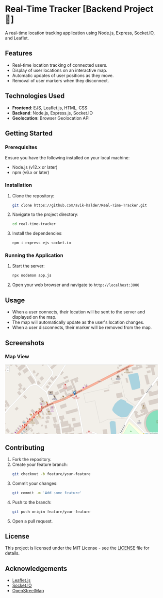# Real-Time Tracker [Backend Project 🚀]

A real-time location tracking application using Node.js, Express, Socket.IO, and Leaflet.

## Features

- Real-time location tracking of connected users.
- Display of user locations on an interactive map.
- Automatic updates of user positions as they move.
- Removal of user markers when they disconnect.

## Technologies Used

- **Frontend**: EJS, Leaflet.js, HTML, CSS
- **Backend**: Node.js, Express.js, Socket.IO
- **Geolocation**: Browser Geolocation API

## Getting Started

### Prerequisites

Ensure you have the following installed on your local machine:

- Node.js (v12.x or later)
- npm (v6.x or later)

### Installation

1. Clone the repository:
    ```sh
    git clone https://github.com/avik-halder/Real-Time-Tracker.git
    ```

2. Navigate to the project directory:
    ```sh
    cd real-time-tracker
    ```

3. Install the dependencies:
    ```sh
    npm i express ejs socket.io
    ```

### Running the Application

1. Start the server:
    ```sh
    npx nodemon app.js
    ```

2. Open your web browser and navigate to `http://localhost:3000`


## Usage

- When a user connects, their location will be sent to the server and displayed on the map.
- The map will automatically update as the user's location changes.
- When a user disconnects, their marker will be removed from the map.

## Screenshots

### Map View
![Map View](/assests/demo.png)

## Contributing

1. Fork the repository.
2. Create your feature branch:
    ```sh
    git checkout -b feature/your-feature
    ```
3. Commit your changes:
    ```sh
    git commit -m 'Add some feature'
    ```
4. Push to the branch:
    ```sh
    git push origin feature/your-feature
    ```
5. Open a pull request.

## License

This project is licensed under the MIT License - see the [LICENSE](LICENSE) file for details.

## Acknowledgements

- [Leaflet.js](https://leafletjs.com/)
- [Socket.IO](https://socket.io/)
- [OpenStreetMap](https://www.openstreetmap.org/)

